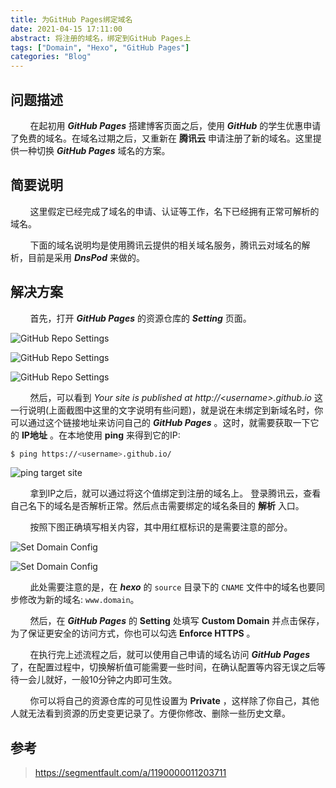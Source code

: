 ```yaml
---
title: 为GitHub Pages绑定域名
date: 2021-04-15 17:11:00
abstract: 将注册的域名，绑定到GitHub Pages上
tags: ["Domain", "Hexo", "GitHub Pages"]
categories: "Blog"
---
```


## 问题描述

&#160; &#160; &#160; &#160; 在起初用 _**GitHub Pages**_ 搭建博客页面之后，使用 _**GitHub**_ 的学生优惠申请了免费的域名。在域名过期之后，又重新在 **腾讯云** 申请注册了新的域名。这里提供一种切换 _**GitHub Pages**_ 域名的方案。

## 简要说明

&#160; &#160; &#160; &#160; 这里假定已经完成了域名的申请、认证等工作，名下已经拥有正常可解析的域名。

&#160; &#160; &#160; &#160; 下面的域名说明均是使用腾讯云提供的相关域名服务，腾讯云对域名的解析，目前是采用 _**DnsPod**_ 来做的。

## 解决方案

&#160; &#160; &#160; &#160; 首先，打开 _**GitHub Pages**_ 的资源仓库的 _**Setting**_ 页面。

![GitHub Repo Settings](Pic1.png)

![GitHub Repo Settings](Pic2.png)

![GitHub Repo Settings](Pic3.png)

&#160; &#160; &#160; &#160; 然后，可以看到 _Your site is published at http://\<username\>.github.io_ 这一行说明(上面截图中这里的文字说明有些问题)，就是说在未绑定到新域名时，你可以通过这个链接地址来访问自己的 _**GitHub Pages**_ 。这时，就需要获取一下它的 **IP地址** 。在本地使用 **ping** 来得到它的IP:

```bash
$ ping https://<username>.github.io/
```

![ping target site](Pic4.png)

&#160; &#160; &#160; &#160; 拿到IP之后，就可以通过将这个值绑定到注册的域名上。 登录腾讯云，查看自己名下的域名是否解析正常。然后点击需要绑定的域名条目的 **解析** 入口。

&#160; &#160; &#160; &#160; 按照下图正确填写相关内容，其中用红框标识的是需要注意的部分。

![Set Domain Config](Pic5.png)

![Set Domain Config](Pic6.png)

&#160; &#160; &#160; &#160; 此处需要注意的是，在 _**hexo**_ 的 `source` 目录下的 `CNAME` 文件中的域名也要同步修改为新的域名: `www.domain`。

&#160; &#160; &#160; &#160; 然后，在 _**GitHub Pages**_ 的 **Setting** 处填写 **Custom Domain** 并点击保存，为了保证更安全的访问方式，你也可以勾选 **Enforce HTTPS** 。

&#160; &#160; &#160; &#160; 在执行完上述流程之后，就可以使用自己申请的域名访问 _**GitHub Pages**_ 了，在配置过程中，切换解析值可能需要一些时间，在确认配置等内容无误之后等待一会儿就好，一般10分钟之内即可生效。

&#160; &#160; &#160; &#160; 你可以将自己的资源仓库的可见性设置为 **Private** ，这样除了你自己，其他人就无法看到资源的历史变更记录了。方便你修改、删除一些历史文章。


## 参考

> https://segmentfault.com/a/1190000011203711

